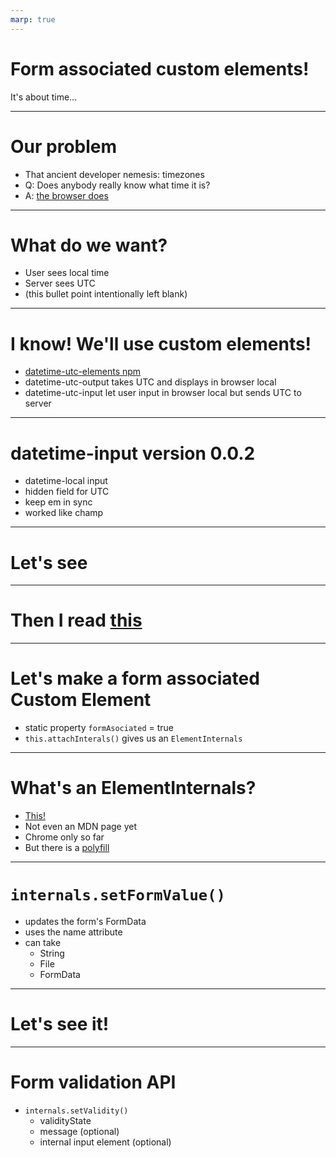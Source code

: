 ```yaml
---
marp: true
---
```

# Form associated custom elements!
It's about time...

---

# Our problem
* That ancient developer nemesis: timezones
* Q: Does anybody really know what time it is?
* A: [the browser does](https://developer.mozilla.org/en-US/docs/Web/JavaScript/Reference/Global_Objects/Intl/DateTimeFormat)

---

# What do we want?
* User sees local time
* Server sees UTC
* (this bullet point intentionally left blank)

---

# I know! We'll use custom elements!
* [datetime-utc-elements npm](https://www.npmjs.com/package/datetime-utc-elements)
* datetime-utc-output takes UTC and displays in browser local
* datetime-utc-input let user input in browser local but sends UTC to server

---

# datetime-input version 0.0.2
* datetime-local input
* hidden field for UTC
* keep em in sync
* worked like champ

---

# Let's see

---

# Then I read [this](https://css-tricks.com/creating-custom-form-controls-with-elementinternals/)

---

# Let's make a form associated Custom Element
* static property `formAsociated` = true
* `this.attachInterals()` gives us an `ElementInternals`

---

# What's an ElementInternals?
* [This!](https://html.spec.whatwg.org/multipage/custom-elements.html#elementinternals)
* Not even an MDN page yet
* Chrome only so far
* But there is a [polyfill](https://www.npmjs.com/package/element-internals-polyfill)

---

# `internals.setFormValue()`
* updates the form's FormData
* uses the name attribute
* can take
  * String
  * File
  * FormData
  
---

# Let's see it!

---

# Form validation API
* `internals.setValidity()`
  * validityState
  * message (optional)
  * internal input element (optional)

